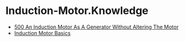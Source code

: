 # Induction-Motor.Knowledge
- [500 An Induction Motor As A Generator Without Altering The Motor](https://youtu.be/j-LgEbdJ8AM)
- [Induction Motor Basics](https://youtu.be/AOC7uTnxmTI)
